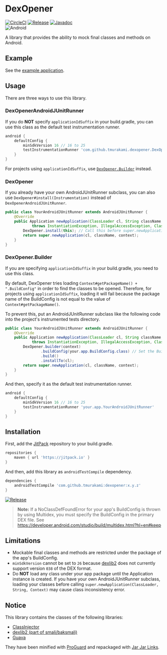 # DexOpener

[![CircleCI](https://circleci.com/gh/tmurakami/dexopener.svg?style=shield)](https://circleci.com/gh/tmurakami/dexopener)
[![Release](https://jitpack.io/v/tmurakami/dexopener.svg)](https://jitpack.io/#tmurakami/dexopener)
[![Javadoc](https://img.shields.io/badge/Javadoc-0.12.1-brightgreen.svg)](https://jitpack.io/com/github/tmurakami/dexopener/0.12.1/javadoc/)<br>
![Android](https://img.shields.io/badge/Android-4.1%2B-blue.svg)

A library that provides the ability to mock final classes and methods on Android.

## Example

See the [example application](dexopener-example).

## Usage

There are three ways to use this library.

### DexOpenerAndroidJUnitRunner

If you do **NOT** specify `applicationIdSuffix` in your build.gradle, you can use this class as the default test instrumentation runner.

```groovy
android {
    defaultConfig {
        minSdkVersion 16 // 16 to 25
        testInstrumentationRunner 'com.github.tmurakami.dexopener.DexOpenerAndroidJUnitRunner'
    }
}
```

For projects using `applicationIdSuffix`, use [`DexOpener.Builder`](#dexopenerbuilder) instead.

### DexOpener

If you already have your own AndroidJUnitRunner subclass, you can also use `DexOpener#install(Instrumentation)` instead of `DexOpenerAndroidJUnitRunner`.

```java
public class YourAndroidJUnitRunner extends AndroidJUnitRunner {
    @Override
    public Application newApplication(ClassLoader cl, String className, Context context)
            throws InstantiationException, IllegalAccessException, ClassNotFoundException {
        DexOpener.install(this); // Call this before super.newApplication()
        return super.newApplication(cl, className, context);
    }
}
```

### DexOpener.Builder

If you are specifying `applicationIdSuffix` in your build.gradle, you need to use this class.

By default, DexOpener tries loading `Context#getPackageName() + ".BuildConfig"` in order to find the classes to be opened.
Therefore, for projects using `applicationIdSuffix`, loading it will fail because the package name of the BuildConfig is not equal to the value of `Context#getPackageName()`.

To prevent this, put an AndroidJUnitRunner subclass like the following code into the project's instrumented tests directory.

```java
public class YourAndroidJUnitRunner extends AndroidJUnitRunner {
    @Override
    public Application newApplication(ClassLoader cl, String className, Context context)
            throws InstantiationException, IllegalAccessException, ClassNotFoundException {
        DexOpener.builder(context)
                .buildConfig(your.app.BuildConfig.class) // Set the BuildConfig class
                .build()
                .installTo(cl);
        return super.newApplication(cl, className, context);
    }
}
```

And then, specify it as the default test instrumentation runner.

```groovy
android {
    defaultConfig {
        minSdkVersion 16 // 16 to 25
        testInstrumentationRunner 'your.app.YourAndroidJUnitRunner'
    }
}
```

## Installation

First, add the [JitPack](https://jitpack.io/) repository to your build.gradle.

```groovy
repositories {
    maven { url 'https://jitpack.io' }
}
```

And then, add this library as `androidTestCompile` dependency.

```groovy
dependencies {
    androidTestCompile 'com.github.tmurakami:dexopener:x.y.z'
}
```

[![Release](https://jitpack.io/v/tmurakami/dexopener.svg)](https://jitpack.io/#tmurakami/dexopener)

> **Note:** If a NoClassDefFoundError for your app's BuildConfig is thrown by using Multidex, you must specify the BuildConfig in the primary DEX file.
> See https://developer.android.com/studio/build/multidex.html?hl=en#keep

## Limitations

- Mockable final classes and methods are restricted under the package of the app's BuildConfig.
- `minSdkVersion` cannot be set to `26` because [dexlib2](https://github.com/JesusFreke/smali) does not currently support version `038` of the DEX format.
- Do **NOT** load any class under your app package until the Application instance is created. If you have your own AndroidJUnitRunner subclass, loading your classes before calling `super.newApplication(ClassLoader, String, Context)` may cause class inconsistency error.

## Notice

This library contains the classes of the following libraries:

- [ClassInjector](https://github.com/tmurakami/classinjector)
- [dexlib2 (part of smali/baksmali)](https://github.com/JesusFreke/smali)
- [Guava](https://github.com/google/guava)

They have been minified with [ProGuard](https://www.guardsquare.com/en/proguard) and repackaged with [Jar Jar Links](https://code.google.com/archive/p/jarjar/).
